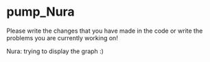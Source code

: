 # pump_Nura
Please write the changes that you have made in the code or write the problems you are currently working on!

Nura: trying to display the graph :)
